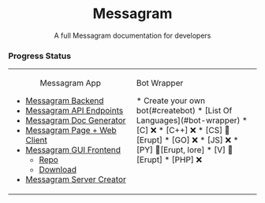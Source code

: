 <div align="center">
<h1>Messagram</h1>
<p>A full Messagram documentation for developers</p>
</div>

### Progress Status
<table>
    <tr>
        <td width=33% valign=top>

<p align="center">Messagram App</p>

* [Messagram Backend](#messagram-server)
* [Messagram API Endpoints](#messagram-api)
* [Messagram Doc Generator](#doc-gen)
* [Messagram Page + Web Client](#webclient)
* [Messagram GUI Frontend](#messagram-client)
    * [Repo](#client-repo)
    * [Download](#client-download)
* [Messagram Server Creator](#server-creator)
        </td>
        <td width=33% valign=top>
<p aslign="center">Bot Wrapper</p>
* Create your own bot(#createbot)
* [List Of Languages](#bot-wrapper)
    * [C] ❌
    * [C++] ❌
    * [CS] 🚧[Erupt]
    * [GO] ❌
    * [JS] ❌
    * [PY] 🚧[Erupt, lore]
    * [V] 🚧[Erupt]
    * [PHP] ❌
        </td>
    </tr>
</table>
